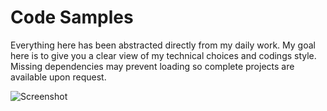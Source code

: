 # Code Samples
Everything here has been abstracted directly from my daily work. My goal here is to give you a clear view of my technical choices and codings style. Missing dependencies may prevent loading so complete projects are available upon request.

![Screenshot](https://github.com/chip-miller/samples/blob/master/screenshots/Rafter_Rapid_Checkout.jpg)
